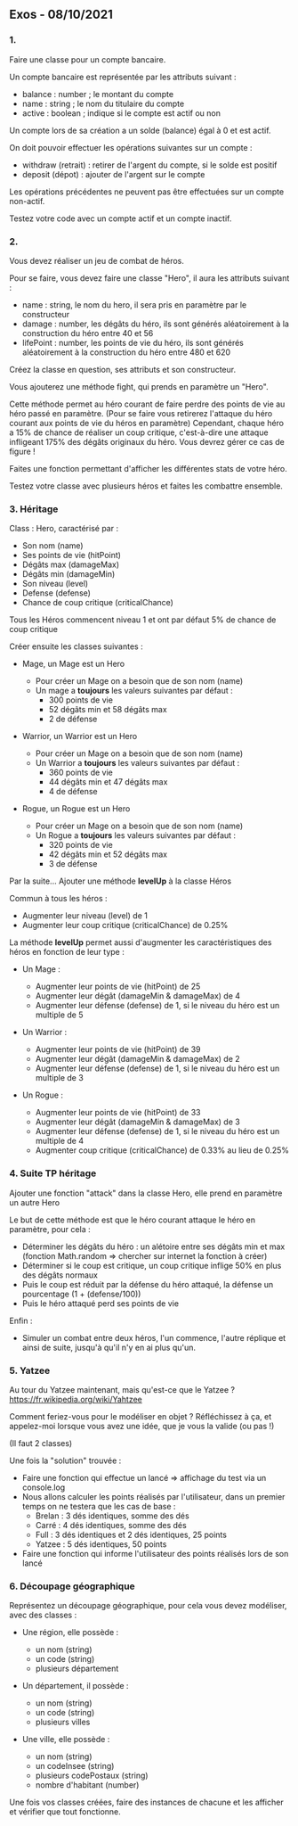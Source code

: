 ## Exos - 08/10/2021


### 1.

Faire une classe pour un compte bancaire.

Un compte bancaire est représentée par les attributs suivant :
- balance : number ; le montant du compte
- name : string ; le nom du titulaire du compte
- active : boolean ; indique si le compte est actif ou non

Un compte lors de sa création a un solde (balance) égal à 0 et est actif.

On doit pouvoir effectuer les opérations suivantes sur un compte :
- withdraw (retrait) : retirer de l'argent du compte, si le solde est positif
- deposit (dépot) : ajouter de l'argent sur le compte

Les opérations précédentes ne peuvent pas être effectuées sur un compte non-actif.

Testez votre code avec un compte actif et un compte inactif.


### 2.

Vous devez réaliser un jeu de combat de héros.

Pour se faire, vous devez faire une classe "Hero", il aura les attributs suivant :
- name : string, le nom du hero, il sera pris en paramètre par le constructeur
- damage : number, les dégâts du héro, ils sont générés aléatoirement à la construction du héro entre 40 et 56
- lifePoint : number, les points de vie du héro, ils sont générés aléatoirement à la construction du héro entre 480 et 620

Créez la classe en question, ses attributs et son constructeur.

Vous ajouterez une méthode fight, qui prends en paramètre un "Hero".

Cette méthode permet au héro courant de faire perdre des points de vie au héro passé en paramètre.
(Pour se faire vous retirerez l'attaque du héro courant aux points de vie du héros en paramètre)
Cependant, chaque héro a 15% de chance de réaliser un coup critique, c'est-à-dire une attaque infligeant 175% des dégâts originaux du héro.
Vous devrez gérer ce cas de figure !

Faites une fonction permettant d'afficher les différentes stats de votre héro.

Testez votre classe avec plusieurs héros et faites les combattre ensemble.

### 3. Héritage

Class : Hero, caractérisé par :

- Son nom (name)
- Ses points de vie (hitPoint)
- Dégâts max (damageMax)
- Dégâts min (damageMin)
- Son niveau (level)
- Defense (defense)
- Chance de coup critique (criticalChance)

Tous les Héros commencent niveau 1 et ont par défaut 5% de chance de coup critique

Créer ensuite les classes suivantes :


- Mage, un Mage est un Hero
  - Pour créer un Mage on a besoin que de son nom (name)
  - Un mage a **toujours** les valeurs suivantes par défaut :
    - 300 points de vie
    - 52 dégâts min et 58 dégâts max
    - 2 de défense



- Warrior, un Warrior est un Hero
  - Pour créer un Mage on a besoin que de son nom (name)
  - Un Warrior a **toujours** les valeurs suivantes par défaut :
    - 360 points de vie
    - 44 dégâts min et 47 dégâts max
    - 4 de défense



- Rogue, un Rogue est un Hero
  - Pour créer un Mage on a besoin que de son nom (name)
  - Un Rogue a **toujours** les valeurs suivantes par défaut :
    - 320 points de vie
    - 42 dégâts min et 52 dégâts max
    - 3 de défense



Par la suite... Ajouter une méthode **levelUp** à la classe Héros

Commun à tous les héros :
- Augmenter leur niveau (level) de 1
- Augmenter leur coup critique (criticalChance) de 0.25% 


La méthode **levelUp** permet aussi d'augmenter les caractéristiques des héros en fonction de leur type :
- Un Mage :
  - Augmenter leur points de vie (hitPoint) de 25
  - Augmenter leur dégât (damageMin & damageMax) de 4
  - Augmenter leur défense (defense) de 1, si le niveau du héro est un multiple de 5

- Un Warrior :
  - Augmenter leur points de vie (hitPoint) de 39
  - Augmenter leur dégât (damageMin & damageMax) de 2
  - Augmenter leur défense (defense) de 1, si le niveau du héro est un multiple de 3

- Un Rogue :
  - Augmenter leur points de vie (hitPoint) de 33
  - Augmenter leur dégât (damageMin & damageMax) de 3
  - Augmenter leur défense (defense) de 1, si le niveau du héro est un multiple de 4
  - Augmenter coup critique (criticalChance) de 0.33% au lieu de 0.25%


### 4. Suite TP héritage


Ajouter une fonction "attack" dans la classe Hero, elle prend en paramètre un autre Hero


Le but de cette méthode est que le héro courant attaque le héro en paramètre, pour cela :
- Déterminer les dégâts du héro : un alétoire entre ses dégâts min et max (fonction Math.random => chercher sur internet la fonction à créer)
- Déterminer si le coup est critique, un coup critique inflige 50% en plus des dégâts normaux
- Puis le coup est réduit par la défense du héro attaqué, la défense un pourcentage (1 + (defense/100))
- Puis le héro attaqué perd ses points de vie


Enfin :
- Simuler un combat entre deux héros, l'un commence, l'autre réplique et ainsi de suite, jusqu'à qu'il n'y en ai plus qu'un.


### 5. Yatzee

Au tour du Yatzee maintenant, mais qu'est-ce que le Yatzee ?  https://fr.wikipedia.org/wiki/Yahtzee

Comment feriez-vous pour le modéliser en objet ?
Réfléchissez à ça, et appelez-moi lorsque vous avez une idée, que je vous la valide (ou pas !)

(Il faut 2 classes)

Une fois la "solution" trouvée :
- Faire une fonction qui effectue un lancé => affichage du test via un console.log
- Nous allons calculer les points réalisés par l'utilisateur, dans un premier temps on ne testera que les cas de base :
    - Brelan : 3 dés identiques, somme des dés
    - Carré : 4 dés identiques, somme des dés
    - Full : 3 dés identiques et 2 dés identiques, 25 points
    - Yatzee : 5 dés identiques, 50 points
- Faire une fonction qui informe l'utilisateur des points réalisés lors de son lancé


### 6. Découpage géographique

Représentez un découpage géographique, pour cela vous devez modéliser, avec des classes :
  - Une région, elle possède :
    - un nom (string)
    - un code (string)
    - plusieurs département
    
  - Un département, il possède :
    - un nom (string)
    - un code (string)
    - plusieurs villes

  - Une ville, elle possède :
    - un nom (string)
    - un codeInsee (string)
    - plusieurs codePostaux (string)
    - nombre d'habitant (number)
    

Une fois vos classes créées, faire des instances de chacune et les afficher et vérifier que tout fonctionne.
  


